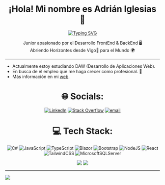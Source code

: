 <div align="center">

# ¡Hola! Mi nombre es Adrián Iglesias 👋

</div>

<div align="center">

[![Typing SVG](https://readme-typing-svg.herokuapp.com?font=Fira+Code&weight=700&size=32&pause=1000&center=true&vCenter=true&random=false&width=435&height=50&lines=Full-Stack+Developer)](https://git.io/typing-svg)
 
</div>

<div align="center">
Junior apasionado por el Desarrollo FrontEnd & BackEnd 🖥️
</div>

<div align="center">
Abriendo Horizontes desde Vigo📍 para el Mundo 🌍
<hr>
</div>


- Actualmente estoy estudiando DAW (Desarrollo de Aplicaciones Web).
- En busca de el empleo que me haga crecer como profesional. 👥
- Más información en mi [web](https://igledev.netlify.app/).

<div align="center">
 
# 🌐 Socials:
[![LinkedIn](https://img.shields.io/badge/LinkedIn-%230077B5.svg?logo=linkedin&logoColor=white)](https://linkedin.com/in/https://www.linkedin.com/in/adriiglesias/) [![Stack Overflow](https://img.shields.io/badge/-Stackoverflow-FE7A16?logo=stack-overflow&logoColor=white)](https://stackoverflow.com/users/404299) [![email](https://img.shields.io/badge/Email-D14836?logo=gmail&logoColor=white)](mailto:adri.iglesias.fernandez@gmail.com) 
</div>

<div align="center">
 
# 💻 Tech Stack:
 
![C#](https://img.shields.io/badge/c%23-%23239120.svg?style=for-the-badge&logo=csharp&logoColor=white) ![JavaScript](https://img.shields.io/badge/javascript-%23323330.svg?style=for-the-badge&logo=javascript&logoColor=%23F7DF1E) ![TypeScript](https://img.shields.io/badge/typescript-%23007ACC.svg?style=for-the-badge&logo=typescript&logoColor=white) ![Blazor](https://img.shields.io/badge/blazor-%235C2D91.svg?style=for-the-badge&logo=blazor&logoColor=white) ![Bootstrap](https://img.shields.io/badge/bootstrap-%238511FA.svg?style=for-the-badge&logo=bootstrap&logoColor=white) ![NodeJS](https://img.shields.io/badge/node.js-6DA55F?style=for-the-badge&logo=node.js&logoColor=white) ![React](https://img.shields.io/badge/react-%2320232a.svg?style=for-the-badge&logo=react&logoColor=%2361DAFB) ![TailwindCSS](https://img.shields.io/badge/tailwindcss-%2338B2AC.svg?style=for-the-badge&logo=tailwind-css&logoColor=white) ![MicrosoftSQLServer](https://img.shields.io/badge/Microsoft%20SQL%20Server-CC2927?style=for-the-badge&logo=microsoft%20sql%20server&logoColor=white)

</div>

<div align="center">
  
![](https://github-readme-stats.vercel.app/api?username=IgleDev&theme=dracula&hide_border=false&include_all_commits=true&count_private=false)
![](https://nirzak-streak-stats.vercel.app/?user=IgleDev&theme=dracula&hide_border=false)

</div>

---
[![](https://visitcount.itsvg.in/api?id=IgleDev&icon=0&color=0)](https://visitcount.itsvg.in)

<!-- Proudly created with GPRM ( https://gprm.itsvg.in ) -->
